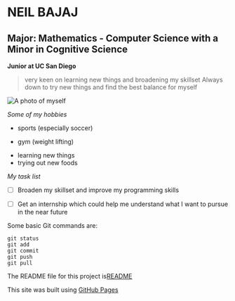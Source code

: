 # NEIL BAJAJ
## Major: Mathematics - Computer Science with a Minor in Cognitive Science
**Junior at UC San Diego**
> very keen on learning new things and broadening my skillset
> Always down to try new things and find the best balance for myself 

![A photo of myself](./Images/IMG_3438.PNG)


*Some of my hobbies*
- sports (especially soccer)
* gym (weight lifting)
+ learning new things 
+ trying out new foods

*My task list*
- [ ] Broaden my skillset and improve my programming skills
- [ ] Get an internship which could help me understand what I want to pursue in the near future


Some basic Git commands are:
```
git status
git add
git commit
git push 
git pull
```

The README file for this project is[README](./README.md)

This site was built using [GitHub Pages](https://pages.github.com/)

